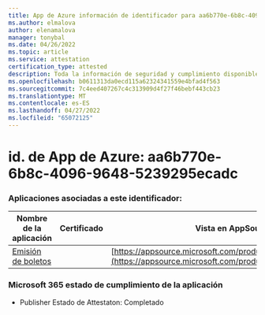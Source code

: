 ```yaml
---
title: App de Azure información de identificador para aa6b770e-6b8c-4096-9648-5239295ecadc
ms.author: elmalova
author: elenamalova
manager: tonybal
ms.date: 04/26/2022
ms.topic: article
ms.service: attestation
certification_type: attested
description: Toda la información de seguridad y cumplimiento disponible para aa6b770e-6b8c-4096-9648-5239295ecadc.
ms.openlocfilehash: b0611313da0ecd115a62324341559e4bfad4f563
ms.sourcegitcommit: 7c4eed407267c4c313909d4f27f46bebf443cb23
ms.translationtype: MT
ms.contentlocale: es-ES
ms.lasthandoff: 04/27/2022
ms.locfileid: "65072125"
---
```

# <a name="azure-app-id-aa6b770e-6b8c-4096-9648-5239295ecadc"></a>id. de App de Azure: aa6b770e-6b8c-4096-9648-5239295ecadc


### <a name="apps-associated-with-this-id"></a>Aplicaciones asociadas a este identificador:
| **Nombre de la aplicación** | **Certificado** | **Vista en AppSource** |
|--------------|---------------|-----------------------|
| [Emisión de boletos](../forward/WA200003945.md) |  | [https://appsource.microsoft.com/product/office/WA200003945](https://appsource.microsoft.com/product/office/WA200003945) |

### <a name="microsoft-365-app-compliance-status"></a>Microsoft 365 estado de cumplimiento de la aplicación
- Publisher Estado de Attestaton: Completado
